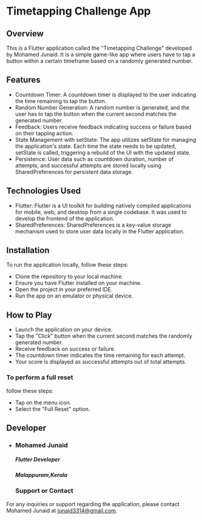 # Timetapping Challenge App
## Overview
This is a Flutter application called the "Timetapping Challenge" developed by Mohamed Junaid. It is a simple game-like app where users have to tap a button within a certain timeframe based on a randomly generated number.

## Features
* Countdown Timer: A countdown timer is displayed to the user indicating the time remaining to tap the button.
* Random Number Generation: A random number is generated, and the user has to tap the button when the current second matches the generated number.
* Feedback: Users receive feedback indicating success or failure based on their tapping action.
* State Management with setState: The app utilizes setState for managing the application's state. Each time the state needs to be updated, setState is called, triggering a rebuild of the UI with the updated state.
* Persistence: User data such as countdown duration, number of attempts, and successful attempts are stored locally using SharedPreferences for persistent data storage.

## Technologies Used
* Flutter: Flutter is a UI toolkit for building natively compiled applications for mobile, web, and desktop from a single codebase. It was used to develop the frontend of the application.
* SharedPreferences: SharedPreferences is a key-value storage mechanism used to store user data locally in the Flutter application.

## Installation
To run the application locally, follow these steps:
* Clone the repository to your local machine.
* Ensure you have Flutter installed on your machine.
* Open the project in your preferred IDE.
* Run the app on an emulator or physical device.

## How to Play 
- Launch the application on your device.
- Tap the "Click" button when the current second matches the randomly generated number.
- Receive feedback on success or failure.
- The countdown timer indicates the time remaining for each attempt.
- Your score is displayed as successful attempts out of total attempts.

### To perform a full reset
follow these steps:
   - Tap on the menu icon.
   - Select the "Full Reset" option.

## Developer
* ### Mohamed Junaid
  ##### Flutter Developer
  ##### Malappuram,Kerala

  ### Support or Contact
For any inquiries or support regarding the application, please contact Mohamed Junaid at junaid3314@gmail.com.
